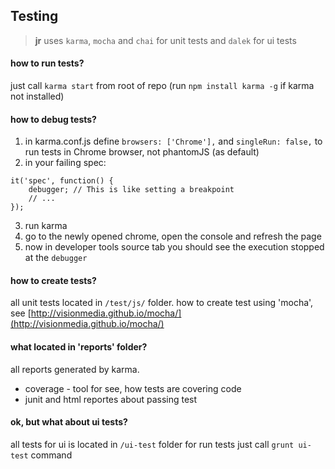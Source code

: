 Testing
-

> **jr** uses `karma`, `mocha` and `chai` for unit tests
> and `dalek` for ui tests

#### how to run tests?

just call `karma start` from root of repo (run `npm install karma -g` if karma not installed)

#### how to debug tests?

1. in karma.conf.js define `browsers: ['Chrome'],` and `singleRun: false,` to run tests in Chrome browser, not phantomJS (as default)
2. in your failing spec:
```
it('spec', function() {
    debugger; // This is like setting a breakpoint
    // ...
});
```
3. run karma
4. go to the newly opened chrome, open the console and refresh the page
5. now in developer tools source tab you should see the execution stopped at the `debugger`

#### how to create tests?

all unit tests located in `/test/js/` folder. how to create test using 'mocha', see [http://visionmedia.github.io/mocha/](http://visionmedia.github.io/mocha/)

#### what located in 'reports' folder?
all reports generated by karma.

 * coverage - tool for see, how tests are covering code
 * junit and html reportes about passing test

#### ok, but what about ui tests?

all tests for ui is located in `/ui-test` folder
for run tests just call `grunt ui-test` command


